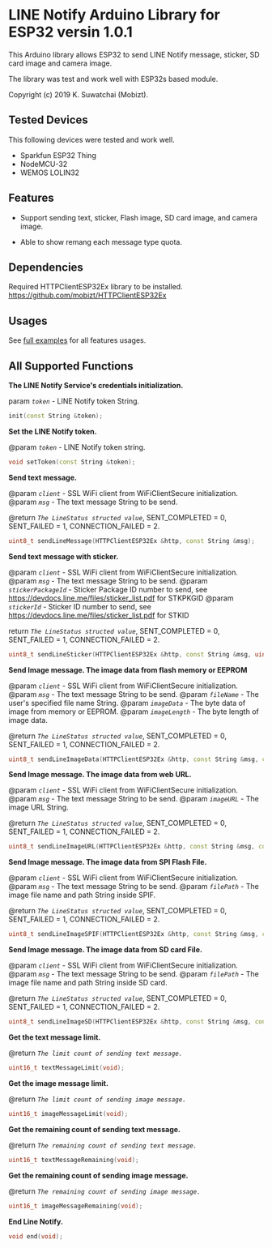 # LINE Notify Arduino Library for ESP32 versin 1.0.1

This Arduino library allows ESP32 to send LINE Notify message, sticker, SD card image and camera image.

The library was test and work well with ESP32s based module.

Copyright (c) 2019 K. Suwatchai (Mobizt).


## Tested Devices

This following devices were tested and work well.

 * Sparkfun ESP32 Thing
 * NodeMCU-32
 * WEMOS LOLIN32


 
## Features

* Support sending text, sticker, Flash image, SD card image, and camera image.

* Able to show remang each message type quota.


## Dependencies

Required HTTPClientESP32Ex library to be installed. https://github.com/mobizt/HTTPClientESP32Ex


## Usages


See [full examples](https://github.com/mobizt/Line-Notify-ESP32/tree/master/examples) for all features usages.



## All Supported Functions


**The LINE Notify Service's credentials initialization.**

param *`token`* - LINE Notify token String.

```C++
init(const String &token);
```


   
    

**Set the LINE Notify token.**

@param *`token`* - LINE Notify token string.

```C++
void setToken(const String &token);
```




**Send text message.**
   
@param *`client`* - SSL WiFi client from WiFiClientSecure initialization.
@param *`msg`* - The text message String to be send.
    
@return *`The LineStatus structed value`*, SENT_COMPLETED = 0, SENT_FAILED = 1, CONNECTION_FAILED = 2.

```C++
uint8_t sendLineMessage(HTTPClientESP32Ex &http, const String &msg);
```




**Send text message with sticker.**

@param *`client`* - SSL WiFi client from WiFiClientSecure initialization.
@param *`msg`* - The text message String to be send.
@param *`stickerPackageId`* - Sticker Package ID number to send, see https://devdocs.line.me/files/sticker_list.pdf for STKPKGID
@param *`stickerId`* - Sticker ID number to send, see https://devdocs.line.me/files/sticker_list.pdf for STKID

return *`The LineStatus structed value`*, SENT_COMPLETED = 0, SENT_FAILED = 1, CONNECTION_FAILED = 2.

```C++
uint8_t sendLineSticker(HTTPClientESP32Ex &http, const String &msg, uint16_t stickerPackageId, uint16_t stickerId);
```




**Send Image message. The image data from flash memory or EEPROM**

@param *`client`* - SSL WiFi client from WiFiClientSecure initialization.
@param *`msg`* - The text message String to be send.
@param *`fileName`* - The user's specified file name String.
@param *`imageData`* - The byte data of image from memory or EEPROM.
@param *`imageLength`* - The byte length of image data.

@return *`The LineStatus structed value`*, SENT_COMPLETED = 0, SENT_FAILED = 1, CONNECTION_FAILED = 2.

```C++
uint8_t sendLineImageData(HTTPClientESP32Ex &http, const String &msg, const String &fileName, const uint8_t *imageData, size_t imageLength);
```




**Send Image message. The image data from web URL.**

@param *`client`* - SSL WiFi client from WiFiClientSecure initialization.
@param *`msg`* - The text message String to be send.
@param *`imageURL`* - The image URL String.

@return *`The LineStatus structed value`*, SENT_COMPLETED = 0, SENT_FAILED = 1, CONNECTION_FAILED = 2.

```C++
uint8_t sendLineImageURL(HTTPClientESP32Ex &http, const String &msg, const String &imageURL);
```




**Send Image message. The image data from SPI Flash File.**

@param *`client`* - SSL WiFi client from WiFiClientSecure initialization.
@param *`msg`* - The text message String to be send.
@param *`filePath`* - The image file name and path String inside SPIF.

@return *`The LineStatus structed value`*, SENT_COMPLETED = 0, SENT_FAILED = 1, CONNECTION_FAILED = 2.

```C++
uint8_t sendLineImageSPIF(HTTPClientESP32Ex &http, const String &msg, const String &filePath);
```




**Send Image message. The image data from SD card File.**

@param *`client`* - SSL WiFi client from WiFiClientSecure initialization.
@param *`msg`* - The text message String to be send.
@param *`filePath`* - The image file name and path String inside SD card.

@return *`The LineStatus structed value`*, SENT_COMPLETED = 0, SENT_FAILED = 1, CONNECTION_FAILED = 2.

```C++
uint8_t sendLineImageSD(HTTPClientESP32Ex &http, const String &msg, const String &filePath);
```




**Get the text message limit.**

@return *`The limit count of sending text message.`*

```C++
uint16_t textMessageLimit(void);
```




**Get the image message limit.**

@return *`The limit count of sending image message.`*

```C++
uint16_t imageMessageLimit(void);
```




**Get the remaining count of sending text message.**

@return *`The remaining count of sending text message.`*

```C++
uint16_t textMessageRemaining(void);
```




**Get the remaining count of sending image message.**

@return *`The remaining count of sending image message.`*

```C++
uint16_t imageMessageRemaining(void);
```



**End Line Notify.**

```C++
void end(void);
```

